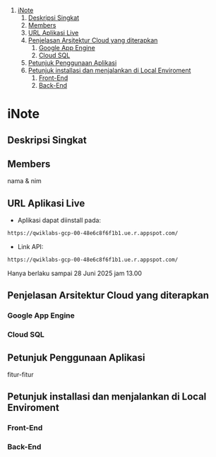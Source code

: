 1. [iNote](#inote)
   1. [Deskripsi Singkat](#deskripsi-singkat)
   1. [Members](#members)
   1. [URL Aplikasi Live](#url-aplikasi-live)
   1. [Penjelasan Arsitektur Cloud yang diterapkan](#penjelasan-arsitektur-cloud-yang-diterapkan)
      1. [Google App Engine](#google-app-engine)
      2. [Cloud SQL](#cloud-sql)
   1. [Petunjuk Penggunaan Aplikasi](#petunjuk-penggunaan-aplikasi)
   1. [Petunjuk installasi dan menjalankan di Local Enviroment](#petunjuk-installasi-dan-menjalankan-di-local-enviroment)
      1. [Front-End](#front-end)
      2. [Back-End](#back-end)

# iNote

## Deskripsi Singkat

## Members

nama & nim

## URL Aplikasi Live

- Aplikasi dapat diinstall pada:

```bash
https://qwiklabs-gcp-00-48e6c8f6f1b1.ue.r.appspot.com/
```

- Link API:

```bash
https://qwiklabs-gcp-00-48e6c8f6f1b1.ue.r.appspot.com/
```

Hanya berlaku sampai 28 Juni 2025 jam 13.00

## Penjelasan Arsitektur Cloud yang diterapkan

### Google App Engine

### Cloud SQL

## Petunjuk Penggunaan Aplikasi

fitur-fitur

## Petunjuk installasi dan menjalankan di Local Enviroment

### Front-End

### Back-End
